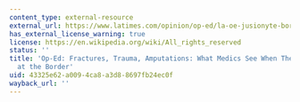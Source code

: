 ```yaml
---
content_type: external-resource
external_url: https://www.latimes.com/opinion/op-ed/la-oe-jusionyte-border-emergency-responders-20190217-story.html
has_external_license_warning: true
license: https://en.wikipedia.org/wiki/All_rights_reserved
status: ''
title: 'Op-Ed: Fractures, Trauma, Amputations: What Medics See When They Rescue Migrants
  at the Border'
uid: 43325e62-a009-4ca8-a3d8-8697fb24ec0f
wayback_url: ''
---
```

